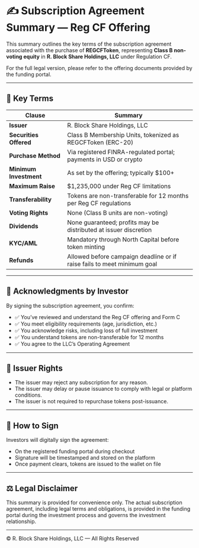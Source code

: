 # ✍️ Subscription Agreement Summary — Reg CF Offering

This summary outlines the key terms of the subscription agreement associated with the purchase of **REGCFToken**, representing **Class B non-voting equity** in **R. Block Share Holdings, LLC** under Regulation CF.

For the full legal version, please refer to the offering documents provided by the funding portal.

---

## 📑 Key Terms

| Clause                | Summary                                                                 |
|------------------------|-------------------------------------------------------------------------|
| **Issuer**             | R. Block Share Holdings, LLC                                            |
| **Securities Offered** | Class B Membership Units, tokenized as REGCFToken (ERC-20)             |
| **Purchase Method**    | Via registered FINRA-regulated portal; payments in USD or crypto       |
| **Minimum Investment** | As set by the offering; typically $100+                                 |
| **Maximum Raise**      | $1,235,000 under Reg CF limitations                                     |
| **Transferability**    | Tokens are non-transferable for 12 months per Reg CF regulations        |
| **Voting Rights**      | None (Class B units are non-voting)                                     |
| **Dividends**          | None guaranteed; profits may be distributed at issuer discretion        |
| **KYC/AML**            | Mandatory through North Capital before token minting                    |
| **Refunds**            | Allowed before campaign deadline or if raise fails to meet minimum goal |

---

## 🔐 Acknowledgments by Investor

By signing the subscription agreement, you confirm:

- ✅ You’ve reviewed and understand the Reg CF offering and Form C
- ✅ You meet eligibility requirements (age, jurisdiction, etc.)
- ✅ You acknowledge risks, including loss of full investment
- ✅ You understand tokens are non-transferable for 12 months
- ✅ You agree to the LLC’s Operating Agreement

---

## 📌 Issuer Rights

- The issuer may reject any subscription for any reason.
- The issuer may delay or pause issuance to comply with legal or platform conditions.
- The issuer is not required to repurchase tokens post-issuance.

---

## 📲 How to Sign

Investors will digitally sign the agreement:

- On the registered funding portal during checkout
- Signature will be timestamped and stored on the platform
- Once payment clears, tokens are issued to the wallet on file

---

## ⚖️ Legal Disclaimer

This summary is provided for convenience only. The actual subscription agreement, including legal terms and obligations, is provided in the funding portal during the investment process and governs the investment relationship.

---

© R. Block Share Holdings, LLC — All Rights Reserved

